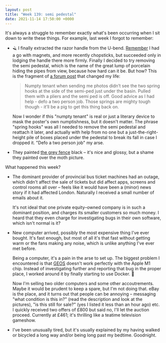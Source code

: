 ```yaml
---
layout: post
title: "Week 139: semi pedestal"
date: 2021-11-14 17:50:00 +0000
---
```


It's always a struggle to remember exactly what's been occurring when I sit down to write these things. For example, last week I forgot to remember:

- 🪒 I finally extracted the razor handle from the U-bend. [Remember](/2021/09/week-131) I had a go with magnets, and more recently chopsticks, but succeeded only in lodging the handle there more firmly. Finally I decided to try removing the semi pedestal, which is the name of the great lump of porcelain hiding the pipes from view, because how hard can it be. But how? This is the fragment of [a forum post](https://www.plumbersforums.net/threads/how-to-remove-a-semi-pedestal-no-bolts-showing.111801/#post-1079399) that changed my life:

    > Numpty tenant when sending me photos didn’t see the two spring hooks at the side of the semi-ped just under the basin. Pulled them with a pliers and the semi ped is off. Good advice as I had help - defo a two person job. Those springs are mighty tough though - it’ll be a pig to get this thing back on.

  Now I wonder if this "numpty tenant" is real or just a literary device to mask the poster's own numptishness, but it doesn't matter. The phrase "spring hooks" was all I needed to remove the semi pedestal and reattach it later, and actually with help from no one but a just-the-right-height pile of boxes placed under the pedestal to break its fall in case I dropped it. "Defo a two person job" my arse.

- They painted [the grey fence](/2021/10/week-136) black – it's nice and glossy, but a shame they painted over the moth picture.

What happened this week?

- The dominant provider of provincial bus ticket machines had an outage, which didn't affect the sale of tickets but did affect apps, screens and control rooms all over – feels like it would have been a (minor) news story if it had affected London. Naturally I received a small number of emails about it.

  It's not ideal that one private equity–owned company is in such a dominant position, and charges its smaller customers so much money. I heard that they even charge for investigating bugs in their own software, which isn't normal is it?

- New computer arrived, possibly the most expensive thing I've ever bought. It's fast enough, but most of all it's that fast without getting warm or the fans making any noise, which is unlike anything I've ever met before.

  Being a computer, it's a pain in the arse to set up.
  The biggest problem I encountered is that [GEOS](https://code.djangoproject.com/ticket/32600#comment:4) doesn't work perfectly with the Apple M1 chip. Instead of investigating further and reporting that bug in the proper place, I worked around it by finally starting to use Docker. 🐳

  Now I'm selling two older computers and some other accoutrements. Maybe it would be prudent to keep a spare, but I'm not doing that.
  eBay is the place, and it turns out that people can be annoying – messaging "what condition is this in?" (read the description and look at the pictures), "is this still for sale?" (yes I listed it less than an hour ago) etc. I quickly received two offers of £800 but said no, I'll let the auction proceed. Currently at £461; it's thrilling like a teatime television gameshow.

- I've been unusually tired, but it's usually explained by my having walked or bicycled a long way and/or being long past my bedtime. Goodnight.
